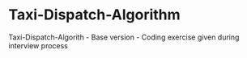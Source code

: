 # Taxi-Dispatch-Algorithm
Taxi-Dispatch-Algorith - Base version - Coding exercise given during interview process
